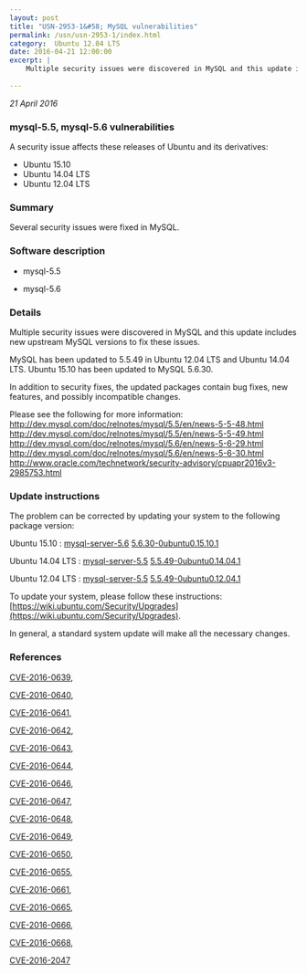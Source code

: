 ```yaml
---
layout: post
title: "USN-2953-1&#58; MySQL vulnerabilities"
permalink: /usn/usn-2953-1/index.html
category:  Ubuntu 12.04 LTS
date: 2016-04-21 12:00:00
excerpt: |
    Multiple security issues were discovered in MySQL and this update includes new upstream MySQL versions to fix these issues.
    
--- 
```

 
 

*21 April 2016*

### mysql-5.5, mysql-5.6 vulnerabilities

A security issue affects these releases of Ubuntu and its derivatives:

* Ubuntu 15.10
* Ubuntu 14.04 LTS
* Ubuntu 12.04 LTS

### Summary

Several security issues were fixed in MySQL. 

### Software description

* mysql-5.5 

* mysql-5.6 

### Details

Multiple security issues were discovered in MySQL and this update includes new upstream MySQL versions to fix these issues.

MySQL has been updated to 5.5.49 in Ubuntu 12.04 LTS and Ubuntu 14.04 LTS. Ubuntu 15.10 has been updated to MySQL 5.6.30.

In addition to security fixes, the updated packages contain bug fixes, new features, and possibly incompatible changes.

Please see the following for more information: http://dev.mysql.com/doc/relnotes/mysql/5.5/en/news-5-5-48.html http://dev.mysql.com/doc/relnotes/mysql/5.5/en/news-5-5-49.html http://dev.mysql.com/doc/relnotes/mysql/5.6/en/news-5-6-29.html http://dev.mysql.com/doc/relnotes/mysql/5.6/en/news-5-6-30.html http://www.oracle.com/technetwork/security-advisory/cpuapr2016v3-2985753.html 

### Update instructions

The problem can be corrected by updating your system to the following package version:

Ubuntu 15.10
 : [mysql-server-5.6](https://launchpad.net/ubuntu/+source/mysql-5.6) <span> [5.6.30-0ubuntu0.15.10.1](https://launchpad.net/ubuntu/+source/mysql-5.6/5.6.30-0ubuntu0.15.10.1) </span> 

Ubuntu 14.04 LTS
 : [mysql-server-5.5](https://launchpad.net/ubuntu/+source/mysql-5.5) <span> [5.5.49-0ubuntu0.14.04.1](https://launchpad.net/ubuntu/+source/mysql-5.5/5.5.49-0ubuntu0.14.04.1) </span> 

Ubuntu 12.04 LTS
 : [mysql-server-5.5](https://launchpad.net/ubuntu/+source/mysql-5.5) <span> [5.5.49-0ubuntu0.12.04.1](https://launchpad.net/ubuntu/+source/mysql-5.5/5.5.49-0ubuntu0.12.04.1) </span> 

To update your system, please follow these instructions: [https://wiki.ubuntu.com/Security/Upgrades](https://wiki.ubuntu.com/Security/Upgrades).

In general, a standard system update will make all the necessary changes. 

### References

 
 [CVE-2016-0639](http://people.ubuntu.com/~ubuntu-security/cve/CVE-2016-0639), 

 [CVE-2016-0640](http://people.ubuntu.com/~ubuntu-security/cve/CVE-2016-0640), 

 [CVE-2016-0641](http://people.ubuntu.com/~ubuntu-security/cve/CVE-2016-0641), 

 [CVE-2016-0642](http://people.ubuntu.com/~ubuntu-security/cve/CVE-2016-0642), 

 [CVE-2016-0643](http://people.ubuntu.com/~ubuntu-security/cve/CVE-2016-0643), 

 [CVE-2016-0644](http://people.ubuntu.com/~ubuntu-security/cve/CVE-2016-0644), 

 [CVE-2016-0646](http://people.ubuntu.com/~ubuntu-security/cve/CVE-2016-0646), 

 [CVE-2016-0647](http://people.ubuntu.com/~ubuntu-security/cve/CVE-2016-0647), 

 [CVE-2016-0648](http://people.ubuntu.com/~ubuntu-security/cve/CVE-2016-0648), 

 [CVE-2016-0649](http://people.ubuntu.com/~ubuntu-security/cve/CVE-2016-0649), 

 [CVE-2016-0650](http://people.ubuntu.com/~ubuntu-security/cve/CVE-2016-0650), 

 [CVE-2016-0655](http://people.ubuntu.com/~ubuntu-security/cve/CVE-2016-0655), 

 [CVE-2016-0661](http://people.ubuntu.com/~ubuntu-security/cve/CVE-2016-0661), 

 [CVE-2016-0665](http://people.ubuntu.com/~ubuntu-security/cve/CVE-2016-0665), 

 [CVE-2016-0666](http://people.ubuntu.com/~ubuntu-security/cve/CVE-2016-0666), 

 [CVE-2016-0668](http://people.ubuntu.com/~ubuntu-security/cve/CVE-2016-0668), 

 [CVE-2016-2047](http://people.ubuntu.com/~ubuntu-security/cve/CVE-2016-2047)
 

